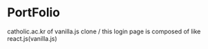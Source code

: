# PortFolio
 catholic.ac.kr of vanilla.js clone / this login page is composed of like react.js(vanilla.js)
